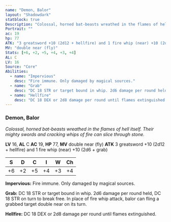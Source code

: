 ```yaml
---
name: "Demon, Balor"
layout: "Shadowdark"
statblock: true
Description: "Colossal, horned bat-beasts wreathed in the flames of hell itself. Their mighty swords and cracking whips of fire can slice through stone."
Portrait: ""
ac: 19
hp: 77
ATK: "3 greatsword +10 (2d12 + hellfire) and 1 fire whip (near) +10 (2d6 + grab)"
MV: "double near (fly)"
Stats: [+6, +2, +5, +4, +3, +4]
AL: C
LV: 16
Source: "Core"
Abilities:
  - name: "Impervious"
    desc: "Fire immune. Only damaged by magical sources."
  - name: "Grab"
    desc: "DC 18 STR or target bound in whip. 2d6 damage per round held, DC 18 STR on turn to break free. In place of fire whip attack, balor can fling a grabbed target double near on its turn."
  - name: "Hellfire"
    desc: "DC 18 DEX or 2d8 damage per round until flames extinguished."
---
```


### Demon, Balor

_Colossal, horned bat-beasts wreathed in the flames of hell itself. Their mighty swords and cracking whips of fire can slice through stone._

**LV** 16, **AL** C
**AC** 19, **HP** 77, **MV** double near (fly)
**ATK** 3 greatsword +10 (2d12 + hellfire) and 1 fire whip (near) +10 (2d6 + grab)

|  S  |  D  |  C  |  I  |  W  |  Ch  |
|:---:|:---:|:---:|:---:|:---:|:----:|
| +6 | +2 | +5 | +4 | +3 | +4 |

**Impervious:** Fire immune. Only damaged by magical sources.

**Grab:** DC 18 STR or target bound in whip. 2d6 damage per round held, DC 18 STR on turn to break free. In place of fire whip attack, balor can fling a grabbed target double near on its turn.

**Hellfire:** DC 18 DEX or 2d8 damage per round until flames extinguished.

